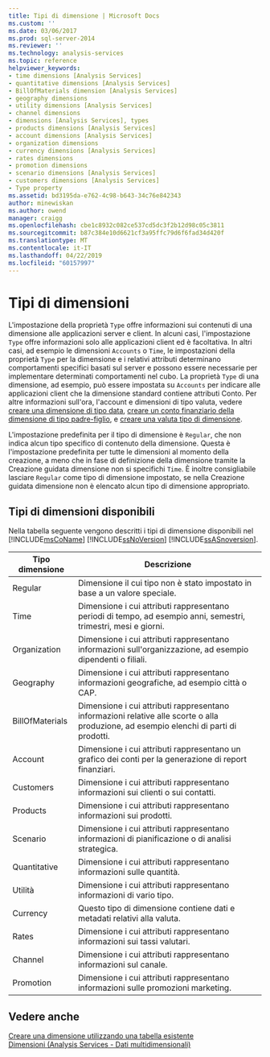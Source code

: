 ```yaml
---
title: Tipi di dimensione | Microsoft Docs
ms.custom: ''
ms.date: 03/06/2017
ms.prod: sql-server-2014
ms.reviewer: ''
ms.technology: analysis-services
ms.topic: reference
helpviewer_keywords:
- time dimensions [Analysis Services]
- quantitative dimensions [Analysis Services]
- BillOfMaterials dimension [Analysis Services]
- geography dimensions
- utility dimensions [Analysis Services]
- channel dimensions
- dimensions [Analysis Services], types
- products dimensions [Analysis Services]
- account dimensions [Analysis Services]
- organization dimensions
- currency dimensions [Analysis Services]
- rates dimensions
- promotion dimensions
- scenario dimensions [Analysis Services]
- customers dimensions [Analysis Services]
- Type property
ms.assetid: bd3195da-e762-4c98-b643-34c76e842343
author: minewiskan
ms.author: owend
manager: craigg
ms.openlocfilehash: cbe1c8932c082ce537cd5dc3f2b12d98c05c3811
ms.sourcegitcommit: b87c384e10d6621cf3a95ffc79d6f6fad34d420f
ms.translationtype: MT
ms.contentlocale: it-IT
ms.lasthandoff: 04/22/2019
ms.locfileid: "60157997"
---
```

# <a name="dimension-types"></a>Tipi di dimensioni
  L'impostazione della proprietà `Type` offre informazioni sui contenuti di una dimensione alle applicazioni server e client. In alcuni casi, l'impostazione `Type` offre informazioni solo alle applicazioni client ed è facoltativa. In altri casi, ad esempio le dimensioni `Accounts` o `Time`, le impostazioni della proprietà `Type` per la dimensione e i relativi attributi determinano comportamenti specifici basati sul server e possono essere necessarie per implementare determinati comportamenti nel cubo. La proprietà `Type` di una dimensione, ad esempio, può essere impostata su `Accounts` per indicare alle applicazioni client che la dimensione standard contiene attributi Conto. Per altre informazioni sull'ora, l'account e dimensioni di tipo valuta, vedere [creare una dimensione di tipo data](../multidimensional-models/database-dimensions-create-a-date-type-dimension.md), [creare un conto finanziario della dimensione di tipo padre-figlio](../multidimensional-models/database-dimensions-finance-account-of-parent-child-type.md), e [creare una valuta tipo di dimensione](../multidimensional-models/database-dimensions-create-a-currency-type-dimension.md).  
  
 L'impostazione predefinita per il tipo di dimensione è `Regular`, che non indica alcun tipo specifico di contenuto della dimensione. Questa è l'impostazione predefinita per tutte le dimensioni al momento della creazione, a meno che in fase di definizione della dimensione tramite la Creazione guidata dimensione non si specifichi `Time`. È inoltre consigliabile lasciare `Regular` come tipo di dimensione impostato, se nella Creazione guidata dimensione non è elencato alcun tipo di dimensione appropriato.  
  
## <a name="available-dimension-types"></a>Tipi di dimensioni disponibili  
 Nella tabella seguente vengono descritti i tipi di dimensione disponibili nel [!INCLUDE[msCoName](../../includes/msconame-md.md)] [!INCLUDE[ssNoVersion](../../includes/ssnoversion-md.md)] [!INCLUDE[ssASnoversion](../../includes/ssasnoversion-md.md)].  
  
|Tipo dimensione|Descrizione|  
|--------------------|-----------------|  
|Regular|Dimensione il cui tipo non è stato impostato in base a un valore speciale.|  
|Time|Dimensione i cui attributi rappresentano periodi di tempo, ad esempio anni, semestri, trimestri, mesi e giorni.|  
|Organization|Dimensione i cui attributi rappresentano informazioni sull'organizzazione, ad esempio dipendenti o filiali.|  
|Geography|Dimensione i cui attributi rappresentano informazioni geografiche, ad esempio città o CAP.|  
|BillOfMaterials|Dimensione i cui attributi rappresentano informazioni relative alle scorte o alla produzione, ad esempio elenchi di parti di prodotti.|  
|Account|Dimensione i cui attributi rappresentano un grafico dei conti per la generazione di report finanziari.|  
|Customers|Dimensione i cui attributi rappresentano informazioni sui clienti o sui contatti.|  
|Products|Dimensione i cui attributi rappresentano informazioni sui prodotti.|  
|Scenario|Dimensione i cui attributi rappresentano informazioni di pianificazione o di analisi strategica.|  
|Quantitative|Dimensione i cui attributi rappresentano informazioni sulle quantità.|  
|Utilità|Dimensione i cui attributi rappresentano informazioni di vario tipo.|  
|Currency|Questo tipo di dimensione contiene dati e metadati relativi alla valuta.|  
|Rates|Dimensione i cui attributi rappresentano informazioni sui tassi valutari.|  
|Channel|Dimensione i cui attributi rappresentano informazioni sul canale.|  
|Promotion|Dimensione i cui attributi rappresentano informazioni sulle promozioni marketing.|  
  
## <a name="see-also"></a>Vedere anche  
 [Creare una dimensione utilizzando una tabella esistente](../multidimensional-models/create-a-dimension-by-using-an-existing-table.md)   
 [Dimensioni &#40;Analysis Services - Dati multidimensionali&#41;](dimensions-analysis-services-multidimensional-data.md)  
  
  
